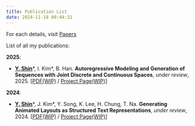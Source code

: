 ```yaml
---
title: Publication List
date: 2024-11-18 00:44:31
---
```


For each details, visit [Papers](/archives)

List of all my publications:

**2025**:
- **<u>Y. Shin</u>**\*, I. Kim\*, B. Han. **Autoregressive Modeling and Generation of Sequences with Joint Discrete and Continuous Spaces**, *under review*, 2025. [[PDF(WIP)]() / [Project Page(WIP)]()]

**2024**:
- **<u>Y. Shin</u>**\*, J. Kim\*, Y. Song, K. Lee, H. Chung, T. Na. **Generating Animated Layouts as Structured Text Representations**, *under review*, 2024. [[PDF(WIP)]() / [Project Page(WIP)]()]